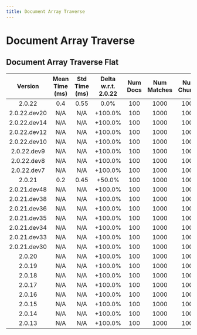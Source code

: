 ```yaml
---
title: Document Array Traverse
---
```

# Document Array Traverse

## Document Array Traverse Flat

| Version | Mean Time (ms) | Std Time (ms) | Delta w.r.t. 2.0.22 | Num Docs | Num Matches | Num Chunks | Traversal Paths | Memmap | Iterations |
| :---: | :---: | :---: | :---: | :---: | :---: | :---: | :---: | :---: | :---: |
| 2.0.22 | 0.4 | 0.55 | 0.0% | 100 | 1000 | 1000 | ['m'] | True | 5 |
| 2.0.22.dev20 | N/A | N/A | +100.0% | 100 | 1000 | 1000 | ['m'] | True | 5 |
| 2.0.22.dev14 | N/A | N/A | +100.0% | 100 | 1000 | 1000 | ['m'] | True | 5 |
| 2.0.22.dev12 | N/A | N/A | +100.0% | 100 | 1000 | 1000 | ['m'] | True | 5 |
| 2.0.22.dev10 | N/A | N/A | +100.0% | 100 | 1000 | 1000 | ['m'] | True | 5 |
| 2.0.22.dev9 | N/A | N/A | +100.0% | 100 | 1000 | 1000 | ['m'] | True | 5 |
| 2.0.22.dev8 | N/A | N/A | +100.0% | 100 | 1000 | 1000 | ['m'] | True | 5 |
| 2.0.22.dev7 | N/A | N/A | +100.0% | 100 | 1000 | 1000 | ['m'] | True | 5 |
| 2.0.21 | 0.2 | 0.45 | +50.0% | 100 | 1000 | 1000 | ['m'] | True | 5 |
| 2.0.21.dev48 | N/A | N/A | +100.0% | 100 | 1000 | 1000 | ['m'] | True | 5 |
| 2.0.21.dev38 | N/A | N/A | +100.0% | 100 | 1000 | 1000 | ['m'] | True | 5 |
| 2.0.21.dev36 | N/A | N/A | +100.0% | 100 | 1000 | 1000 | ['m'] | True | 5 |
| 2.0.21.dev35 | N/A | N/A | +100.0% | 100 | 1000 | 1000 | ['m'] | True | 5 |
| 2.0.21.dev34 | N/A | N/A | +100.0% | 100 | 1000 | 1000 | ['m'] | True | 5 |
| 2.0.21.dev33 | N/A | N/A | +100.0% | 100 | 1000 | 1000 | ['m'] | True | 5 |
| 2.0.21.dev30 | N/A | N/A | +100.0% | 100 | 1000 | 1000 | ['m'] | True | 5 |
| 2.0.20 | N/A | N/A | +100.0% | 100 | 1000 | 1000 | ['m'] | True | 5 |
| 2.0.19 | N/A | N/A | +100.0% | 100 | 1000 | 1000 | ['m'] | True | 5 |
| 2.0.18 | N/A | N/A | +100.0% | 100 | 1000 | 1000 | ['m'] | True | 5 |
| 2.0.17 | N/A | N/A | +100.0% | 100 | 1000 | 1000 | ['m'] | True | 5 |
| 2.0.16 | N/A | N/A | +100.0% | 100 | 1000 | 1000 | ['m'] | True | 5 |
| 2.0.15 | N/A | N/A | +100.0% | 100 | 1000 | 1000 | ['m'] | True | 5 |
| 2.0.14 | N/A | N/A | +100.0% | 100 | 1000 | 1000 | ['m'] | True | 5 |
| 2.0.13 | N/A | N/A | +100.0% | 100 | 1000 | 1000 | ['m'] | True | 5 |
